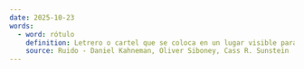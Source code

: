 ```yaml
---
date: 2025-10-23
words:
  - word: rótulo
    definition: Letrero o cartel que se coloca en un lugar visible para indicar o anunciar algo.
    source: Ruido - Daniel Kahneman, Oliver Siboney, Cass R. Sunstein 
---
```

